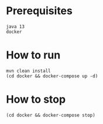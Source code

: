 # Prerequisites
```
java 13
docker
``` 

# How to run
```
mvn clean install
(cd docker && docker-compose up -d)
```

# How to stop
```
(cd docker && docker-compose stop)
```
